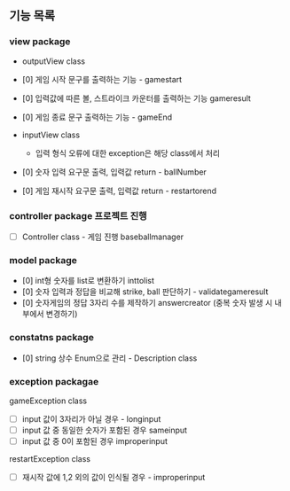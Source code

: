 ## 기능 목록

### view package

- outputView class
- [0] 게임 시작 문구를 출력하는 기능 - gamestart
- [0] 입력값에 따른 볼, 스트라이크 카운터를 출력하는 기능 gameresult
- [0] 게임 종료 문구 출력하는 기능 - gameEnd

- inputView class
    - 입력 형식 오류에 대한 exception은 해당 class에서 처리
- [0] 숫자 입력 요구문 출력, 입력값 return - ballNumber
- [0] 게임 재시작 요구문 출력, 입력값 return - restartorend

### controller package 프로젝트 진행

- [ ] Controller class - 게임 진행 baseballmanager

### model package

- [0] int형 숫자를 list로 변환하기 inttolist
- [0] 숫자 입력과 정답을 비교해 strike, ball 판단하기 - validategameresult
- [0] 숫자게임의 정답 3자리 수를 제작하기 answercreator (중복 숫자 발생 시 내부에서 변경하기)

### constatns package

- [0] string 상수 Enum으로 관리 - Description class

### exception packagae

gameException class

- [ ] input 값이 3자리가 아닐 경우 - longinput
- [ ] input 값 중 동일한 숫자가 포함된 경우 sameinput
- [ ] input 값 중 0이 포함된 경우 improperinput

restartException class

- [ ] 재시작 값에 1,2 외의 값이 인식될 경우 - improperinput
